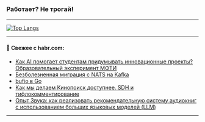 ### Работает? Не трогай!

---
<!--
#### 🛠️ Technical stack:

![Java](https://img.shields.io/badge/Java-informational?logo=Oracle&style=flat&logoColor=white&color=FF4500)
![Kotlin](https://img.shields.io/badge/Kotlin-informational?logo=Kotlin&style=flat&logoColor=white&color=774D97)
![TS](https://img.shields.io/badge/TypeScript-informational?logo=typeScript&style=flat&logoColor=black&color=017acc)
![Python](https://img.shields.io/badge/Python-informational?logo=Python&style=flat&logoColor=black&color=ffdd54) <br>
![Spring](https://img.shields.io/badge/Spring-informational?logo=Spring&style=flat&logoColor=white&color=6DB33F) 
![SpringBoot](https://img.shields.io/badge/SpringBoot-informational?logo=SpringBoot&style=flat&logoColor=white&color=6DB33F)
![Nest](https://img.shields.io/badge/NestJS-informational?logo=NestJS&style=flat&logoColor=white&color=E0234E) 
![NodeJS](https://img.shields.io/badge/NodeJS-informational?logo=node.js&style=flat&logoColor=white&color=70A760)<br>
![PostgreSQL](https://img.shields.io/badge/PostgreSQL-informational?logo=PostgreSQL&style=flat&logoColor=white&color=DAA520)
![MongoDB](https://img.shields.io/badge/MongoDB-informational?logo=MongoDB&style=flat&logoColor=white&color=870000)
![Apache](https://img.shields.io/badge/Apache-informational?logo=apache&style=flat&logoColor=white&color=f74e28)

___ 
-->

<!--- #### 🛠️ : --->

[![Top Langs](https://github-readme-stats-82jvfl3w3-advtsettinggmailcoms-projects.vercel.app/api/top-langs/?username=zloylis&langs_count=10&hide_title=true&title_color=e6edf3&size_weight=0.5&count_weight=0.5&layout=compact&hide_progress=true&hide_border=true&theme=dracula)](https://github.com/zloylis)

<!---


####  :octocat:&nbsp;&nbsp; Статистика:

![GitHub stats](https://github-readme-stats-u2qms2cxw-advtsettinggmailcoms-projects.vercel.app/api?username=zloylis&show_icons=true&hide_border=true&theme=dracula&title_color=e6edf3&include_all_commits=true&count_private=true&hide_rank=false&hide_title=true&rank_icon=github)
-->
---

#### 💬 Свежее с habr.com:

<!-- BLOG-POST-LIST:START -->
- [Как AI помогает студентам придумывать инновационные проекты? Образовательный эксперимент МФТИ](https://habr.com/ru/articles/870048/?utm_source=habrahabr&utm_medium=rss&utm_campaign=870048)
- [Безболезненная миграция с NATS на Kafka](https://habr.com/ru/articles/870018/?utm_source=habrahabr&utm_medium=rss&utm_campaign=870018)
- [bufio в Go](https://habr.com/ru/companies/otus/articles/868658/?utm_source=habrahabr&utm_medium=rss&utm_campaign=868658)
- [Как мы делаем Кинопоиск доступнее. SDH и тифлокомментирование](https://habr.com/ru/articles/869986/?utm_source=habrahabr&utm_medium=rss&utm_campaign=869986)
- [Опыт Звука: как реализовать рекомендательную систему аудиокниг с использованием больших языковых моделей &lpar;LLM&rpar;](https://habr.com/ru/companies/zvuk/articles/869664/?utm_source=habrahabr&utm_medium=rss&utm_campaign=869664)
<!-- BLOG-POST-LIST:END -->

---
